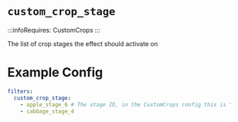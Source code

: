 # `custom_crop_stage`
:::infoRequires:
CustomCrops
:::

The list of crop stages the effect should activate on
# Example Config
```yaml
filters:
  custom_crop_stage: 
    - apple_stage_6 # The stage ID, in the CustomCrops config this is "model"
    - cabbage_stage_4
```
